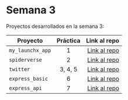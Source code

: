 # Semana 3 

Proyectos desarrollados en la semana 3:

| Proyecto | Práctica | Link al repo |
| ------------- |:-------------:| -----:|
|`my_launchx_app`|1|[Link al repo](https://github.com/Buwar88/my_launch_app)|
|`spiderverse`|2|[Link al repo](https://github.com/Buwar88/Spiderverse)|
|`twitter`|3, 4, 5|[Link al repo](https://github.com/Buwar88/twitter)|
|`express_basic`|6|[Link al repo](../../express_basic)|
|`express_api`|7|[Link al repo](../../examples/week3/content/express_api)|
